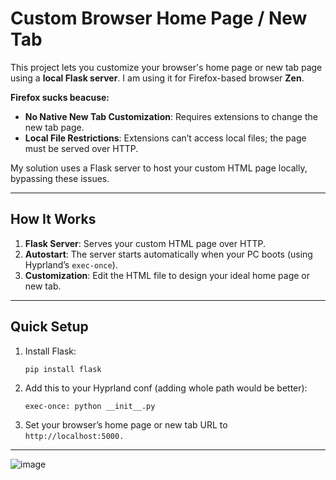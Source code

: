 # Custom Browser Home Page / New Tab

This project lets you customize your browser's home page or new tab page using a **local Flask server**. I am using it for Firefox-based browser **Zen**.


**Firefox sucks beacuse:**
- **No Native New Tab Customization**: Requires extensions to change the new tab page.
- **Local File Restrictions**: Extensions can’t access local files; the page must be served over HTTP.

My solution uses a Flask server to host your custom HTML page locally, bypassing these issues.

---

## How It Works

1. **Flask Server**: Serves your custom HTML page over HTTP.
2. **Autostart**: The server starts automatically when your PC boots (using Hyprland’s `exec-once`).
3. **Customization**: Edit the HTML file to design your ideal home page or new tab.

---

## Quick Setup

1. Install Flask:
   ```bash
   pip install flask

2. Add this to your Hyprland conf (adding whole path would be better):
   ```
   exec-once: python __init__.py
3. Set your browser’s home page or new tab URL to ``http://localhost:5000.``

---


![image](https://github.com/user-attachments/assets/6bfbd612-b035-40f7-88d5-aaf2f65216fc)
